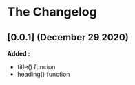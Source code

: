 # The Changelog

## [0.0.1] (December 29 2020)

**Added :**

- title() funcion
- heading() function
